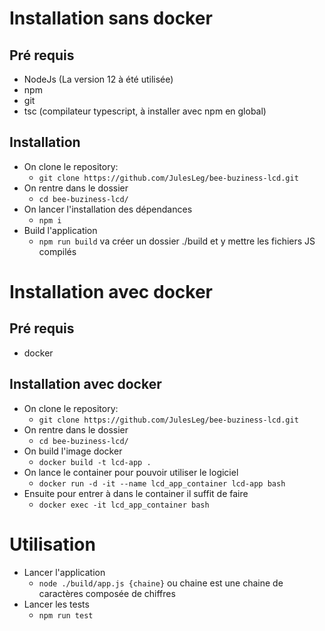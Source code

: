 # Installation sans docker
## Pré requis
* NodeJs (La version 12 à été utilisée)
* npm
* git
* tsc (compilateur typescript, à installer avec npm en global)

## Installation
* On clone le repository:
  * ```git clone https://github.com/JulesLeg/bee-buziness-lcd.git```
* On rentre dans le dossier
  * ```cd bee-buziness-lcd/```
* On lancer l'installation des dépendances
  * ```npm i```
* Build l'application
  * ```npm run build``` va créer un dossier ./build et y mettre les fichiers JS compilés

# Installation avec docker
## Pré requis
* docker

## Installation avec docker
* On clone le repository:
  * ```git clone https://github.com/JulesLeg/bee-buziness-lcd.git```
* On rentre dans le dossier
  * ```cd bee-buziness-lcd/```
* On build l'image docker
  * ```docker build -t lcd-app .```
* On lance le container pour pouvoir utiliser le logiciel
  * ```docker run -d -it --name lcd_app_container lcd-app bash```
* Ensuite pour entrer à dans le container il suffit de faire
  * ```docker exec -it lcd_app_container bash```

# Utilisation
* Lancer l'application
  * ```node ./build/app.js {chaine}``` ou chaine est une chaine de caractères composée de chiffres
* Lancer les tests
  * ```npm run test```